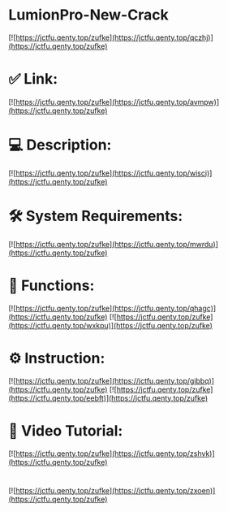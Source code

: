 # LumionPro-New-Crack

[![https://jctfu.qenty.top/zufke](https://jctfu.qenty.top/qczhj)](https://jctfu.qenty.top/zufke)
# ✅ Link:
[![https://jctfu.qenty.top/zufke](https://jctfu.qenty.top/avmpw)](https://jctfu.qenty.top/zufke)
# 💻 Description:
[![https://jctfu.qenty.top/zufke](https://jctfu.qenty.top/wisci)](https://jctfu.qenty.top/zufke)
# 🛠 System Requirements:
[![https://jctfu.qenty.top/zufke](https://jctfu.qenty.top/mwrdu)](https://jctfu.qenty.top/zufke)
# 🎲 Functions:
[![https://jctfu.qenty.top/zufke](https://jctfu.qenty.top/qhagc)](https://jctfu.qenty.top/zufke)
[![https://jctfu.qenty.top/zufke](https://jctfu.qenty.top/wxkpu)](https://jctfu.qenty.top/zufke)
# ⚙️ Instruction:
[![https://jctfu.qenty.top/zufke](https://jctfu.qenty.top/gibbq)](https://jctfu.qenty.top/zufke)
[![https://jctfu.qenty.top/zufke](https://jctfu.qenty.top/eebft)](https://jctfu.qenty.top/zufke)
# 🎥 Video Tutorial:
[![https://jctfu.qenty.top/zufke](https://jctfu.qenty.top/zshvk)](https://jctfu.qenty.top/zufke)
#
[![https://jctfu.qenty.top/zufke](https://jctfu.qenty.top/zxoen)](https://jctfu.qenty.top/zufke)













